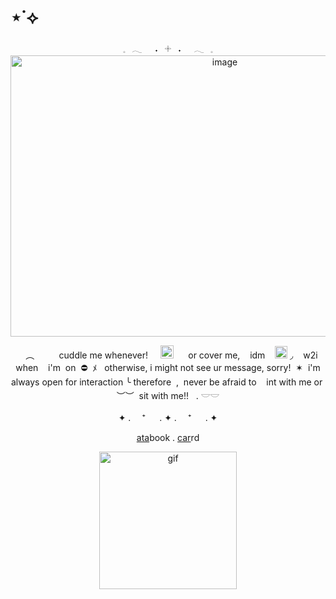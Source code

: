 # ⋆˙⟡

<div align="center">
𓈒⠀𓂃⠀⠀˖⠀𓇬⠀˖⠀⠀𓂃⠀𓈒
  <div align="center">
<img width="670" height="450" alt="image" src="https://i.pinimg.com/originals/bd/9f/30/bd9f309507a440b30e1f63b73b5b8549.gif" />
    <p align="center">
      ‎‎ ‎ ‎ ︵ ‎‎ ‎ ‎ ‎‎ ‎ ‎ ‎‎ ‎ ‎ cuddle me whenever! ‎ ‎‎ ‎ ‎ <img width="21" height="21" alt="image" src="https://64.media.tumblr.com/665117f3862e5c0b7ae6ba00f9a1ebac/0267cbb62ed7e3e6-df/s75x75_c1/537115ad36bc8406108d9a3727ee249a14a3d432.gifv" />
 ‎‎ ‎ ‎ ‎ ‎ or cover me, ‎‎ ‎ ‎ idm ‎‎ ‎ ‎ <img width="20" height="20" alt="image" src="https://64.media.tumblr.com/103e73d85e63afe1d9f2a6365f618089/0267cbb62ed7e3e6-5b/s75x75_c1/348b00ba20e15b7f7aaeb6043e40de8d6a939b74.gifv" /> 
◞ ‎‎ ‎ ‎ w2i when ‎‎ ‎ ‎ i'm ‎‎ ‎on ‎ ⛔  ‎ ‎ﾒ ‎‎ ‎ otherwise, i might not see ur message, sorry! ‎‎ ✶ ‎ i'm always open for interaction ╰ therefore ‎ ,‎‎ ‎  never be afraid to  ‎ ‎‎ ‎ int with me or ‎ ‎‎︶︶ ‎  sit with me!! ‎ ‎‎ ‎.  𓎟𓎟
      <div align="center">
     ✦ . 　⁺ 　 . ✦ . 　⁺ 　 . ✦

<p align="center">
  <a href="https://whatsurnamegirlfriend.atabook.org/">ata</a>book .
  <a href="https://theoceanswaveshealmysoul.carrd.co/">car</a>rd
</p>
    <p align="center">
<img width="220" height="220" alt="gif" src="https://i.pinimg.com/originals/99/e4/df/99e4dfe40fcc342649e49a716ce153e4.gif" />

























